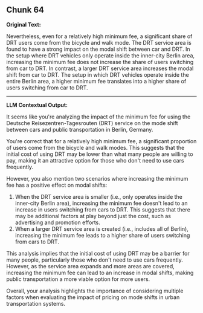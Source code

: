 ## Chunk 64

**Original Text:**

Nevertheless, even for a relatively high minimum fee, a significant share of DRT users come from the bicycle and
walk mode. The DRT service area is found to have a strong impact on the modal shift between car and DRT. In the
setup where DRT vehicles only operate inside the inner-city Berlin area, increasing the minimum fee does not increase
the share of users switching from car to DRT. In contrast, a larger DRT service area increases the modal shift from
car to DRT. The setup in which DRT vehicles operate inside the entire Berlin area, a higher minimum fee translates
into a higher share of users switching from car to DRT.

---

**LLM Contextual Output:**

It seems like you're analyzing the impact of the minimum fee for using the Deutsche Reisezentren-Tagesrouten (DRT) service on the mode shift between cars and public transportation in Berlin, Germany.

You're correct that for a relatively high minimum fee, a significant proportion of users come from the bicycle and walk modes. This suggests that the initial cost of using DRT may be lower than what many people are willing to pay, making it an attractive option for those who don't need to use cars frequently.

However, you also mention two scenarios where increasing the minimum fee has a positive effect on modal shifts:

1. When the DRT service area is smaller (i.e., only operates inside the inner-city Berlin area), increasing the minimum fee doesn't lead to an increase in users switching from cars to DRT. This suggests that there may be additional factors at play beyond just the cost, such as advertising and promotion efforts.
2. When a larger DRT service area is created (i.e., includes all of Berlin), increasing the minimum fee leads to a higher share of users switching from cars to DRT.

This analysis implies that the initial cost of using DRT may be a barrier for many people, particularly those who don't need to use cars frequently. However, as the service area expands and more areas are covered, increasing the minimum fee can lead to an increase in modal shifts, making public transportation a more viable option for more users.

Overall, your analysis highlights the importance of considering multiple factors when evaluating the impact of pricing on mode shifts in urban transportation systems.
